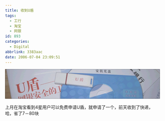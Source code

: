 ```yaml
---
title: 收到U盾
tags:
  - 工行
  - 淘宝
  - 网银
id: 893
categories:
  - Digital
abbrlink: 3383aac
date: 2006-07-04 23:09:51
---
```


![](/images/2006/07/04_2006-7-75722015_12733.gif)

上月在淘宝看到4星用户可以免费申请U盾，就申请了一个，前天收到了快递，哈，省了7－80块